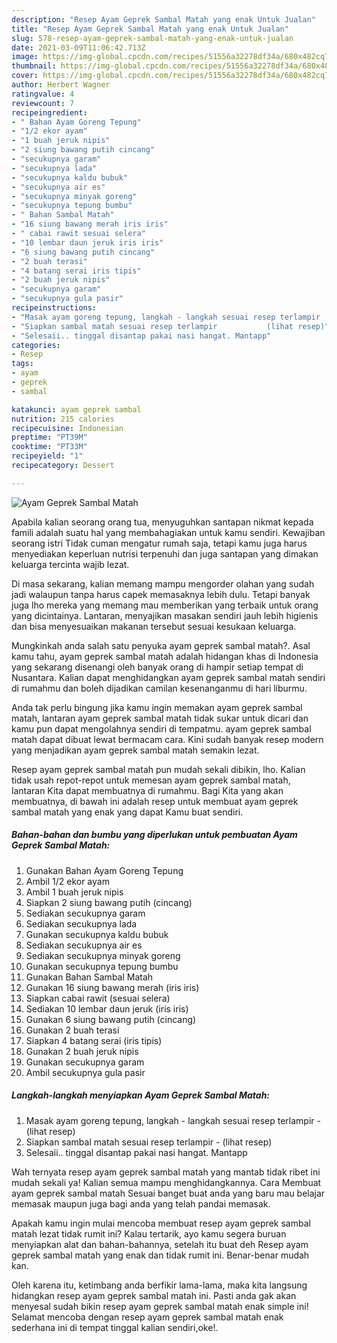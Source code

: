 ```yaml
---
description: "Resep Ayam Geprek Sambal Matah yang enak Untuk Jualan"
title: "Resep Ayam Geprek Sambal Matah yang enak Untuk Jualan"
slug: 578-resep-ayam-geprek-sambal-matah-yang-enak-untuk-jualan
date: 2021-03-09T11:06:42.713Z
image: https://img-global.cpcdn.com/recipes/51556a32278df34a/680x482cq70/ayam-geprek-sambal-matah-foto-resep-utama.jpg
thumbnail: https://img-global.cpcdn.com/recipes/51556a32278df34a/680x482cq70/ayam-geprek-sambal-matah-foto-resep-utama.jpg
cover: https://img-global.cpcdn.com/recipes/51556a32278df34a/680x482cq70/ayam-geprek-sambal-matah-foto-resep-utama.jpg
author: Herbert Wagner
ratingvalue: 4
reviewcount: 7
recipeingredient:
- " Bahan Ayam Goreng Tepung"
- "1/2 ekor ayam"
- "1 buah jeruk nipis"
- "2 siung bawang putih cincang"
- "secukupnya garam"
- "secukupnya lada"
- "secukupnya kaldu bubuk"
- "secukupnya air es"
- "secukupnya minyak goreng"
- "secukupnya tepung bumbu"
- " Bahan Sambal Matah"
- "16 siung bawang merah iris iris"
- " cabai rawit sesuai selera"
- "10 lembar daun jeruk iris iris"
- "6 siung bawang putih cincang"
- "2 buah terasi"
- "4 batang serai iris tipis"
- "2 buah jeruk nipis"
- "secukupnya garam"
- "secukupnya gula pasir"
recipeinstructions:
- "Masak ayam goreng tepung, langkah - langkah sesuai resep terlampir           (lihat resep)"
- "Siapkan sambal matah sesuai resep terlampir           (lihat resep)"
- "Selesaii.. tinggal disantap pakai nasi hangat. Mantapp"
categories:
- Resep
tags:
- ayam
- geprek
- sambal

katakunci: ayam geprek sambal 
nutrition: 215 calories
recipecuisine: Indonesian
preptime: "PT39M"
cooktime: "PT33M"
recipeyield: "1"
recipecategory: Dessert

---
```



![Ayam Geprek Sambal Matah](https://img-global.cpcdn.com/recipes/51556a32278df34a/680x482cq70/ayam-geprek-sambal-matah-foto-resep-utama.jpg)

Apabila kalian seorang orang tua, menyuguhkan santapan nikmat kepada famili adalah suatu hal yang membahagiakan untuk kamu sendiri. Kewajiban seorang istri Tidak cuman mengatur rumah saja, tetapi kamu juga harus menyediakan keperluan nutrisi terpenuhi dan juga santapan yang dimakan keluarga tercinta wajib lezat.

Di masa  sekarang, kalian memang mampu mengorder olahan yang sudah jadi walaupun tanpa harus capek memasaknya lebih dulu. Tetapi banyak juga lho mereka yang memang mau memberikan yang terbaik untuk orang yang dicintainya. Lantaran, menyajikan masakan sendiri jauh lebih higienis dan bisa menyesuaikan makanan tersebut sesuai kesukaan keluarga. 



Mungkinkah anda salah satu penyuka ayam geprek sambal matah?. Asal kamu tahu, ayam geprek sambal matah adalah hidangan khas di Indonesia yang sekarang disenangi oleh banyak orang di hampir setiap tempat di Nusantara. Kalian dapat menghidangkan ayam geprek sambal matah sendiri di rumahmu dan boleh dijadikan camilan kesenanganmu di hari liburmu.

Anda tak perlu bingung jika kamu ingin memakan ayam geprek sambal matah, lantaran ayam geprek sambal matah tidak sukar untuk dicari dan kamu pun dapat mengolahnya sendiri di tempatmu. ayam geprek sambal matah dapat dibuat lewat bermacam cara. Kini sudah banyak resep modern yang menjadikan ayam geprek sambal matah semakin lezat.

Resep ayam geprek sambal matah pun mudah sekali dibikin, lho. Kalian tidak usah repot-repot untuk memesan ayam geprek sambal matah, lantaran Kita dapat membuatnya di rumahmu. Bagi Kita yang akan membuatnya, di bawah ini adalah resep untuk membuat ayam geprek sambal matah yang enak yang dapat Kamu buat sendiri.

<!--inarticleads1-->

##### Bahan-bahan dan bumbu yang diperlukan untuk pembuatan Ayam Geprek Sambal Matah:

1. Gunakan  Bahan Ayam Goreng Tepung
1. Ambil 1/2 ekor ayam
1. Ambil 1 buah jeruk nipis
1. Siapkan 2 siung bawang putih (cincang)
1. Sediakan secukupnya garam
1. Sediakan secukupnya lada
1. Gunakan secukupnya kaldu bubuk
1. Sediakan secukupnya air es
1. Sediakan secukupnya minyak goreng
1. Gunakan secukupnya tepung bumbu
1. Gunakan  Bahan Sambal Matah
1. Gunakan 16 siung bawang merah (iris iris)
1. Siapkan  cabai rawit (sesuai selera)
1. Sediakan 10 lembar daun jeruk (iris iris)
1. Gunakan 6 siung bawang putih (cincang)
1. Gunakan 2 buah terasi
1. Siapkan 4 batang serai (iris tipis)
1. Gunakan 2 buah jeruk nipis
1. Gunakan secukupnya garam
1. Ambil secukupnya gula pasir




<!--inarticleads2-->

##### Langkah-langkah menyiapkan Ayam Geprek Sambal Matah:

1. Masak ayam goreng tepung, langkah - langkah sesuai resep terlampir -           (lihat resep)
1. Siapkan sambal matah sesuai resep terlampir -           (lihat resep)
1. Selesaii.. tinggal disantap pakai nasi hangat. Mantapp




Wah ternyata resep ayam geprek sambal matah yang mantab tidak ribet ini mudah sekali ya! Kalian semua mampu menghidangkannya. Cara Membuat ayam geprek sambal matah Sesuai banget buat anda yang baru mau belajar memasak maupun juga bagi anda yang telah pandai memasak.

Apakah kamu ingin mulai mencoba membuat resep ayam geprek sambal matah lezat tidak rumit ini? Kalau tertarik, ayo kamu segera buruan menyiapkan alat dan bahan-bahannya, setelah itu buat deh Resep ayam geprek sambal matah yang enak dan tidak rumit ini. Benar-benar mudah kan. 

Oleh karena itu, ketimbang anda berfikir lama-lama, maka kita langsung hidangkan resep ayam geprek sambal matah ini. Pasti anda gak akan menyesal sudah bikin resep ayam geprek sambal matah enak simple ini! Selamat mencoba dengan resep ayam geprek sambal matah enak sederhana ini di tempat tinggal kalian sendiri,oke!.

